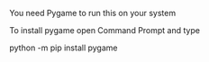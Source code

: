 You need Pygame to run this on your system

To install pygame open Command Prompt and type

python -m pip install pygame
